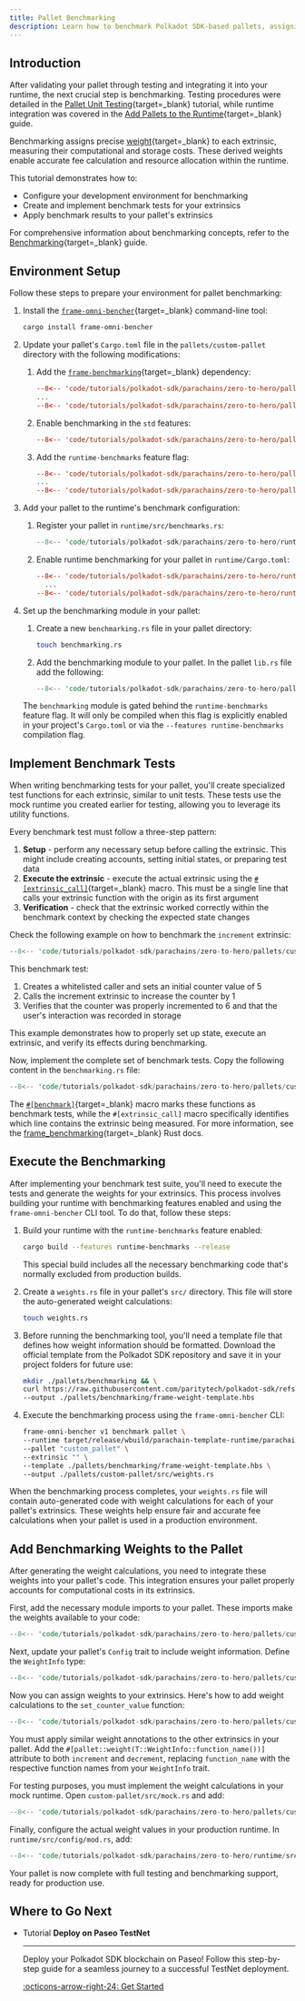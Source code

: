 ```yaml
---
title: Pallet Benchmarking
description: Learn how to benchmark Polkadot SDK-based pallets, assigning precise weights to extrinsics for accurate fee calculation and runtime optimization.
---
```


## Introduction

After validating your pallet through testing and integrating it into your runtime, the next crucial step is benchmarking. Testing procedures were detailed in the [Pallet Unit Testing](/tutorials/polkadot-sdk/parachains/zero-to-hero/pallet-unit-testing/){target=\_blank} tutorial, while runtime integration was covered in the [Add Pallets to the Runtime](/tutorials/polkadot-sdk/parachains/zero-to-hero/add-pallets-to-runtime/){target=\_blank} guide.

Benchmarking assigns precise [weight](/polkadot-protocol/glossary/#weight){target=\_blank} to each extrinsic, 
measuring their computational and storage costs. These derived weights enable accurate fee calculation and resource 
allocation within the runtime.

This tutorial demonstrates how to:

- Configure your development environment for benchmarking
- Create and implement benchmark tests for your extrinsics
- Apply benchmark results to your pallet's extrinsics

For comprehensive information about benchmarking concepts, refer to the [Benchmarking](/develop/parachains/testing/benchmarking/){target=\_blank} guide.

## Environment Setup

Follow these steps to prepare your environment for pallet benchmarking:

1. Install the [`frame-omni-bencher`](https://crates.io/crates/frame-omni-bencher){target=\_blank} command-line tool:
    
    ```bash
    cargo install frame-omni-bencher
    ```

2. Update your pallet's `Cargo.toml` file in the `pallets/custom-pallet` directory with the following modifications:
    1. Add the [`frame-benchmarking`](https://docs.rs/frame-benchmarking/latest/frame_benchmarking/){target=\_blank} dependency:
    
        ```toml hl_lines="3" title="Cargo.toml"
        --8<-- 'code/tutorials/polkadot-sdk/parachains/zero-to-hero/pallets/custom-pallet/Cargo.toml:10:10'
        ...
        --8<-- 'code/tutorials/polkadot-sdk/parachains/zero-to-hero/pallets/custom-pallet/Cargo.toml:15:15'
        ```

    2. Enable benchmarking in the `std` features:
        ```toml hl_lines="6" title="Cargo.toml"
        --8<-- 'code/tutorials/polkadot-sdk/parachains/zero-to-hero/pallets/custom-pallet/Cargo.toml:24:30'
        ```

    3. Add the `runtime-benchmarks` feature flag:
        ```toml hl_lines="3-8" title="Cargo.toml"
        --8<-- 'code/tutorials/polkadot-sdk/parachains/zero-to-hero/pallets/custom-pallet/Cargo.toml:22:22'
        ...
        --8<-- 'code/tutorials/polkadot-sdk/parachains/zero-to-hero/pallets/custom-pallet/Cargo.toml:31:36'
        ```

3. Add your pallet to the runtime's benchmark configuration:
    1.  Register your pallet in `runtime/src/benchmarks.rs`:
        ```rust hl_lines="11" title="benchmarks.rs"
        --8<-- 'code/tutorials/polkadot-sdk/parachains/zero-to-hero/runtime/src/benchmarks.rs:26:37'
        ```

    2. Enable runtime benchmarking for your pallet in `runtime/Cargo.toml`:
        ```toml hl_lines="3" title="Cargo.toml"
        --8<-- 'code/tutorials/polkadot-sdk/parachains/zero-to-hero/runtime/Cargo.toml:136:136'
          ...
        --8<-- 'code/tutorials/polkadot-sdk/parachains/zero-to-hero/runtime/Cargo.toml:160:161'
        ```

4. Set up the benchmarking module in your pallet:
    1. Create a new `benchmarking.rs` file in your pallet directory:
        ```bash
        touch benchmarking.rs
        ```

    2. Add the benchmarking module to your pallet. In the pallet `lib.rs` file add the following:
        ```rust hl_lines="9-10" title="lib.rs"
        --8<-- 'code/tutorials/polkadot-sdk/parachains/zero-to-hero/pallets/custom-pallet/src/lib.rs:21:32'
        ```

    The `benchmarking` module is gated behind the `runtime-benchmarks` feature flag. It will only be compiled when this flag is explicitly enabled in your project's `Cargo.toml` or via the `--features runtime-benchmarks` compilation flag.

## Implement Benchmark Tests

When writing benchmarking tests for your pallet, you'll create specialized test functions for each extrinsic, similar to unit tests. These tests use the mock runtime you created earlier for testing, allowing you to leverage its utility functions.

Every benchmark test must follow a three-step pattern:

1. **Setup** - perform any necessary setup before calling the extrinsic. This might include creating accounts, setting initial states, or preparing test data
2. **Execute the extrinsic** - execute the actual extrinsic using the [`#[extrinsic_call]`](https://paritytech.github.io/polkadot-sdk/master/frame_benchmarking/v2/attr.extrinsic_call.html){target=\_blank} macro. This must be a single line that calls your extrinsic function with the origin as its first argument
3. **Verification** - check that the extrinsic worked correctly within the benchmark context by checking the expected state changes

Check the following example on how to benchmark the `increment` extrinsic:

```rust
--8<-- 'code/tutorials/polkadot-sdk/parachains/zero-to-hero/pallets/custom-pallet/src/benchmarking.rs:41:55'
```

This benchmark test:

1. Creates a whitelisted caller and sets an initial counter value of 5
2. Calls the increment extrinsic to increase the counter by 1
3. Verifies that the counter was properly incremented to 6 and that the user's interaction was recorded in storage

This example demonstrates how to properly set up state, execute an extrinsic, and verify its effects during benchmarking.

Now, implement the complete set of benchmark tests. Copy the following content in the `benchmarking.rs` file:

```rust title="benchmarking.rs"
--8<-- 'code/tutorials/polkadot-sdk/parachains/zero-to-hero/pallets/custom-pallet/src/benchmarking.rs:20'
```

The [`#[benchmark]`](https://paritytech.github.io/polkadot-sdk/master/frame_benchmarking/v2/attr.benchmark.html){target=\_blank} macro marks these functions as benchmark tests, while the `#[extrinsic_call]` macro specifically identifies which line contains the extrinsic being measured. For more information, see the [frame_benchmarking](https://paritytech.github.io/polkadot-sdk/master/frame_benchmarking/v2/index.html){target=\_blank} Rust docs.

## Execute the Benchmarking

After implementing your benchmark test suite, you'll need to execute the tests and generate the weights for your extrinsics. This process involves building your runtime with benchmarking features enabled and using the `frame-omni-bencher` CLI tool. To do that, follow these steps:

1. Build your runtime with the `runtime-benchmarks` feature enabled:

    ```bash
    cargo build --features runtime-benchmarks --release
    ```

    This special build includes all the necessary benchmarking code that's normally excluded from production builds.

2. Create a `weights.rs` file in your pallet's `src/` directory. This file will store the auto-generated weight calculations:

    ```bash
    touch weights.rs
    ```

3. Before running the benchmarking tool, you'll need a template file that defines how weight information should be formatted. Download the official template from the Polkadot SDK repository and save it in your project folders for future use:

    ```bash
    mkdir ./pallets/benchmarking && \
    curl https://raw.githubusercontent.com/paritytech/polkadot-sdk/refs/tags/polkadot-stable2412/substrate/.maintain/frame-weight-template.hbs \
    --output ./pallets/benchmarking/frame-weight-template.hbs
    ```

4. Execute the benchmarking process using the `frame-omni-bencher` CLI:

    ```bash
    frame-omni-bencher v1 benchmark pallet \
    --runtime target/release/wbuild/parachain-template-runtime/parachain_template_runtime.compact.compressed.wasm \
    --pallet "custom_pallet" \
    --extrinsic "" \
    --template ./pallets/benchmarking/frame-weight-template.hbs \
    --output ./pallets/custom-pallet/src/weights.rs
    ```

When the benchmarking process completes, your `weights.rs` file will contain auto-generated code with weight calculations for each of your pallet's extrinsics. These weights help ensure fair and accurate fee calculations when your pallet is used in a production environment.

## Add Benchmarking Weights to the Pallet

After generating the weight calculations, you need to integrate these weights into your pallet's code. This integration ensures your pallet properly accounts for computational costs in its extrinsics.

First, add the necessary module imports to your pallet. These imports make the weights available to your code:

```rust hl_lines="4-5" title="lib.rs"
--8<-- 'code/tutorials/polkadot-sdk/parachains/zero-to-hero/pallets/custom-pallet/src/lib.rs:30:34'
```

Next, update your pallet's `Config` trait to include weight information. Define the `WeightInfo` type:

```rust hl_lines="11-12" title="lib.rs"
--8<-- 'code/tutorials/polkadot-sdk/parachains/zero-to-hero/pallets/custom-pallet/src/lib.rs:45:57'
```

Now you can assign weights to your extrinsics. Here's how to add weight calculations to the `set_counter_value` function:

```rust hl_lines="2" title="lib.rs"
--8<-- 'code/tutorials/polkadot-sdk/parachains/zero-to-hero/pallets/custom-pallet/src/lib.rs:116:133'
```

You must apply similar weight annotations to the other extrinsics in your pallet. Add the `#[pallet::weight(T::WeightInfo::function_name())]` attribute to both `increment` and `decrement`, replacing `function_name` with the respective function names from your `WeightInfo` trait.

For testing purposes, you must implement the weight calculations in your mock runtime. Open `custom-pallet/src/mock.rs` and add:

```rust hl_lines="4" title="mock.rs"
--8<-- 'code/tutorials/polkadot-sdk/parachains/zero-to-hero/pallets/custom-pallet/src/mock.rs:60:64'
```

Finally, configure the actual weight values in your production runtime. In `runtime/src/config/mod.rs`, add:

```rust hl_lines="5" title="mod.rs"
--8<-- 'code/tutorials/polkadot-sdk/parachains/zero-to-hero/runtime/src/configs/mod.rs:327:332'
```

Your pallet is now complete with full testing and benchmarking support, ready for production use.

## Where to Go Next

<div class="grid cards" markdown>

-   <span class="badge tutorial">Tutorial</span> __Deploy on Paseo TestNet__

    ---

    Deploy your Polkadot SDK blockchain on Paseo! Follow this step-by-step guide for a seamless journey to a successful TestNet deployment.

    [:octicons-arrow-right-24: Get Started](/tutorials/polkadot-sdk/parachains/zero-to-hero/deploy-to-testnet/)

</div>